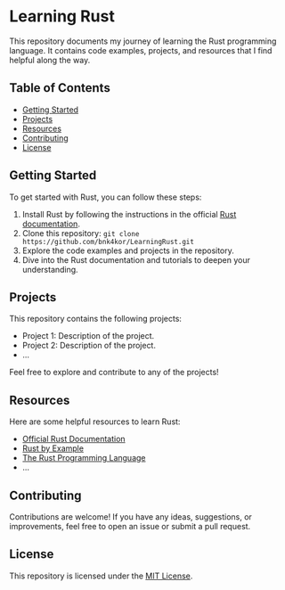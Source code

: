 # Learning Rust

This repository documents my journey of learning the Rust programming language. It contains code examples, projects, and resources that I find helpful along the way.

## Table of Contents

- [Getting Started](#getting-started)
- [Projects](#projects)
- [Resources](#resources)
- [Contributing](#contributing)
- [License](#license)

## Getting Started

To get started with Rust, you can follow these steps:

1. Install Rust by following the instructions in the official [Rust documentation](https://www.rust-lang.org/tools/install).
2. Clone this repository: `git clone https://github.com/bnk4kor/LearningRust.git`
3. Explore the code examples and projects in the repository.
4. Dive into the Rust documentation and tutorials to deepen your understanding.

## Projects

This repository contains the following projects:

- Project 1: Description of the project.
- Project 2: Description of the project.
- ...

Feel free to explore and contribute to any of the projects!

## Resources

Here are some helpful resources to learn Rust:

- [Official Rust Documentation](https://doc.rust-lang.org/book/)
- [Rust by Example](https://doc.rust-lang.org/rust-by-example/)
- [The Rust Programming Language](https://www.rust-lang.org/learn)
- ...

## Contributing

Contributions are welcome! If you have any ideas, suggestions, or improvements, feel free to open an issue or submit a pull request.

## License

This repository is licensed under the [MIT License](LICENSE).
